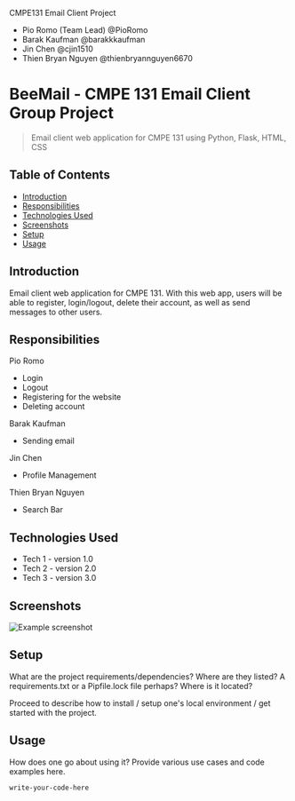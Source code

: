 CMPE131 Email Client Project 
 - Pio Romo (Team Lead) @PioRomo
 - Barak Kaufman @barakkkaufman
 - Jin Chen @cjin1510
 - Thien Bryan Nguyen @thienbryannguyen6670


# BeeMail - CMPE 131 Email Client Group Project 
> Email client web application for CMPE 131 using Python, Flask, HTML, CSS

## Table of Contents
* [Introduction](#introduction)
* [Responsibilities](#responsibilities)
* [Technologies Used](#technologies-used)
* [Screenshots](#screenshots)
* [Setup](#setup)
* [Usage](#usage)


## Introduction
Email client web application for CMPE 131. With this web app, users will be able to register, login/logout, delete their account, as well as send messages to other users. 

## Responsibilities
Pio Romo
 * Login
 * Logout
 * Registering for the website
 * Deleting account

Barak Kaufman
 * Sending email

Jin Chen
 * Profile Management

Thien Bryan Nguyen
 * Search Bar


## Technologies Used
- Tech 1 - version 1.0
- Tech 2 - version 2.0
- Tech 3 - version 3.0


## Screenshots
![Example screenshot](./img/screenshot.png)
<!-- If you have screenshots you'd like to share, include them here. -->


## Setup
What are the project requirements/dependencies? Where are they listed? A requirements.txt or a Pipfile.lock file perhaps? Where is it located?

Proceed to describe how to install / setup one's local environment / get started with the project.


## Usage
How does one go about using it?
Provide various use cases and code examples here.

`write-your-code-here`





